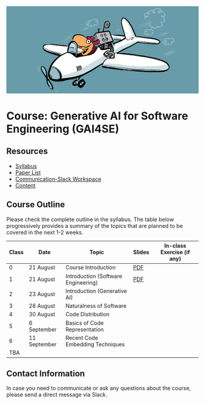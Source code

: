 <img src="imgs/copilot.jpeg" alt="gai4se"/>

# Course: Generative AI for Software Engineering (GAI4SE) 

## Resources

- [Syllabus](https://docs.google.com/document/d/1-bDJAtiA26GAc3YKosVtoSWG8nNJSx-T/edit?usp=sharing&ouid=100772203897969013988&rtpof=true&sd=true)
- [Paper List](https://github.com/gai4se/LLM4SE.git)
- [Communication-Slack Workspace](https://join.slack.com/t/gai4se/shared_invite/zt-21wvrgkyo-YDxaQj7WJyMVq2e7f9XsZg)
- [Content](https://github.com/gai4se/GAI4SE-Course)

## Course Outline 

Please check the complete outline in the syllabus. The table below progressively provides a summary of the topics that are planned to be covered in the next 1-2 weeks.

| Class | Date         | Topic                               | Slides | In-class Exercise (if any) |
| ----- | ------------ | ----------------------------------- | ----- | -------------------------- |
| 0   |      21 August        |      Course Introduction        |   [PDF](https://drive.google.com/file/d/1Ye4xZP2g9gt-kVYtPuj-kdFP0uWraRha/view?usp=sharing)    |                            |
| 1     | 21 August    | Introduction (Software Engineering) |  [PDF](https://drive.google.com/file/d/1eQw8ZAUDFtt7oxBrcR-Os8Rk-uWUGsIX/view?usp=sharing)     |                            |
| 2     | 23 August    | Introduction (Generative AI)        |       |                            |
| 3     | 28 August    | Naturalness of Software             |       |                            |
| 4     | 30 August    | Code Distribution                   |       |                            |
| 5     | 6 September  | Basics of Code Representation       |       |                            |
| 6     | 11 September | Recent Code Embedding Techniques    |       |                            |
| TBA   |              |                                     |       |                            |


## Contact Information

In case you need to communicate or ask any questions about the course, please send a direct message via Slack.
